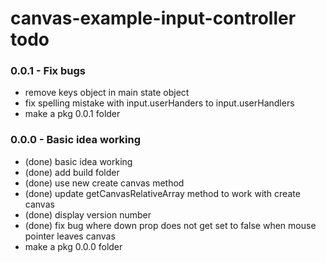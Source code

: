 # canvas-example-input-controller todo

### 0.0.1 - Fix bugs
* remove keys object in main state object
* fix spelling mistake with input.userHanders to input.userHandlers
* make a pkg 0.0.1 folder

### 0.0.0 - Basic idea working
* (done) basic idea working
* (done) add build folder
* (done) use new create canvas method
* (done) update getCanvasRelativeArray method to work with create canvas
* (done) display version number
* (done) fix bug where down prop does not get set to false when mouse pointer leaves canvas
* make a pkg 0.0.0 folder